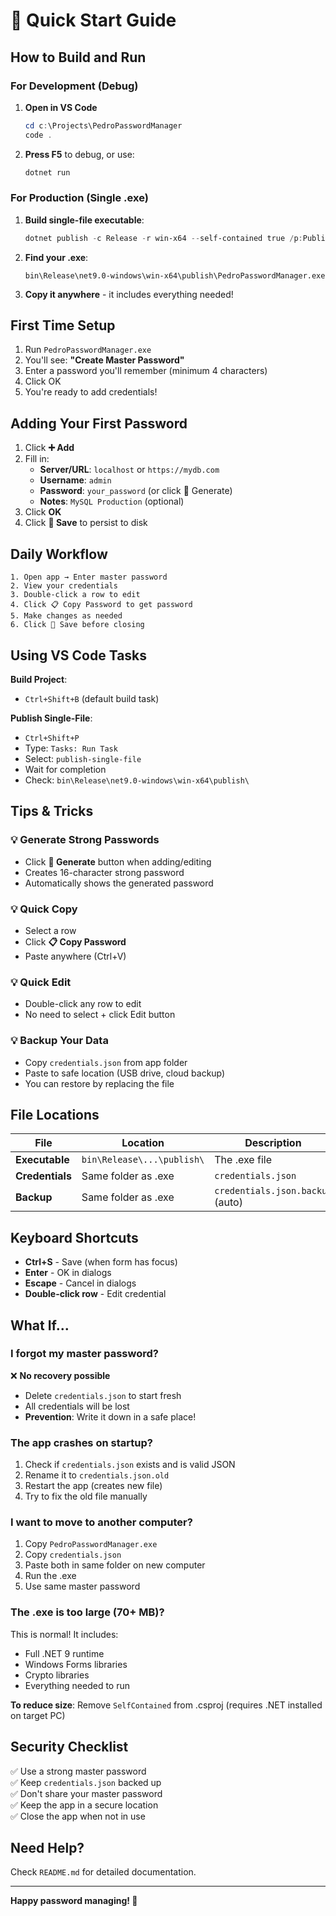 # 🚀 Quick Start Guide

## How to Build and Run

### For Development (Debug)

1. **Open in VS Code**
   ```powershell
   cd c:\Projects\PedroPasswordManager
   code .
   ```

2. **Press F5** to debug, or use:
   ```powershell
   dotnet run
   ```

### For Production (Single .exe)

1. **Build single-file executable**:
   ```powershell
   dotnet publish -c Release -r win-x64 --self-contained true /p:PublishSingleFile=true
   ```

2. **Find your .exe**:
   ```
   bin\Release\net9.0-windows\win-x64\publish\PedroPasswordManager.exe
   ```

3. **Copy it anywhere** - it includes everything needed!

## First Time Setup

1. Run `PedroPasswordManager.exe`
2. You'll see: **"Create Master Password"**
3. Enter a password you'll remember (minimum 4 characters)
4. Click OK
5. You're ready to add credentials!

## Adding Your First Password

1. Click **➕ Add**
2. Fill in:
   - **Server/URL**: `localhost` or `https://mydb.com`
   - **Username**: `admin`
   - **Password**: `your_password` (or click 🎲 Generate)
   - **Notes**: `MySQL Production` (optional)
3. Click **OK**
4. Click **💾 Save** to persist to disk

## Daily Workflow

```
1. Open app → Enter master password
2. View your credentials
3. Double-click a row to edit
4. Click 📋 Copy Password to get password
5. Make changes as needed
6. Click 💾 Save before closing
```

## Using VS Code Tasks

**Build Project**:
- `Ctrl+Shift+B` (default build task)

**Publish Single-File**:
- `Ctrl+Shift+P`
- Type: `Tasks: Run Task`
- Select: `publish-single-file`
- Wait for completion
- Check: `bin\Release\net9.0-windows\win-x64\publish\`

## Tips & Tricks

### 💡 Generate Strong Passwords
- Click **🎲 Generate** button when adding/editing
- Creates 16-character strong password
- Automatically shows the generated password

### 💡 Quick Copy
- Select a row
- Click **📋 Copy Password**
- Paste anywhere (Ctrl+V)

### 💡 Quick Edit
- Double-click any row to edit
- No need to select + click Edit button

### 💡 Backup Your Data
- Copy `credentials.json` from app folder
- Paste to safe location (USB drive, cloud backup)
- You can restore by replacing the file

## File Locations

| File | Location | Description |
|------|----------|-------------|
| **Executable** | `bin\Release\...\publish\` | The .exe file |
| **Credentials** | Same folder as .exe | `credentials.json` |
| **Backup** | Same folder as .exe | `credentials.json.backup` (auto) |

## Keyboard Shortcuts

- **Ctrl+S** - Save (when form has focus)
- **Enter** - OK in dialogs
- **Escape** - Cancel in dialogs
- **Double-click row** - Edit credential

## What If...

### I forgot my master password?
❌ **No recovery possible**
- Delete `credentials.json` to start fresh
- All credentials will be lost
- **Prevention**: Write it down in a safe place!

### The app crashes on startup?
1. Check if `credentials.json` exists and is valid JSON
2. Rename it to `credentials.json.old`
3. Restart the app (creates new file)
4. Try to fix the old file manually

### I want to move to another computer?
1. Copy `PedroPasswordManager.exe`
2. Copy `credentials.json`
3. Paste both in same folder on new computer
4. Run the .exe
5. Use same master password

### The .exe is too large (70+ MB)?
This is normal! It includes:
- Full .NET 9 runtime
- Windows Forms libraries
- Crypto libraries
- Everything needed to run

**To reduce size**: Remove `SelfContained` from .csproj (requires .NET installed on target PC)

## Security Checklist

✅ Use a strong master password  
✅ Keep `credentials.json` backed up  
✅ Don't share your master password  
✅ Keep the app in a secure location  
✅ Close the app when not in use  

## Need Help?

Check `README.md` for detailed documentation.

---

**Happy password managing! 🔐**
